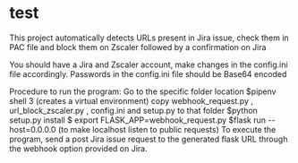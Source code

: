 # test

This project automatically detects URLs present in Jira issue, check them in PAC file and block them on Zscaler 
followed by a confirmation on Jira

You should have a Jira and Zscaler account, make changes in the config.ini file accordingly.
Passwords in the config.ini file should be Base64 encoded

Procedure to run the program:
    Go to the specific folder location
$pipenv shell 3 (creates a virtual environment)
    copy webhook_request.py , url_block_zscaler.py , config.ini and setup.py to that folder
$python setup.py install
$ export FLASK_APP=webhook_request.py
$flask run --host=0.0.0.0 (to make localhost listen to public requests)
    To execute the program, send a post Jira issue request to the generated flask URL through the webhook 
    option provided on Jira.
